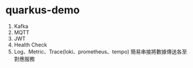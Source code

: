 # quarkus-demo
1. Kafka
2. MQTT
3. JWT
4. Health Check
5. Log、Metric、Trace(loki、prometheus、tempo) 簡易串接將數據傳送各至對應服務

